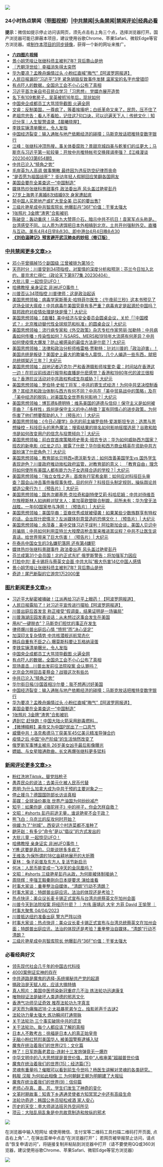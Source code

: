 ![](https://raw.githubusercontent.com/jsvpn/jsproxy/dev/64photo/fqnews-qr.jpg)

<div id="tt">
<h3>24小时热点禁闻（<a href="https://aaa.v2dns.tk/?QAjUl=BgRp5UNKRn&T5Vk=fPVH&Q59Ab=WxGE" target="_blank">带图视频</a>）|<a href="#%E4%B8%AD%E5%85%B1%E7%A6%81%E9%97%BB%E6%9B%B4%E5%A4%9A%E6%96%87%E7%AB%A0">中共禁闻</a>|<a href="#%E5%9B%BE%E7%89%87%E6%96%B0%E9%97%BB%E6%9B%B4%E5%A4%9A%E6%96%87%E7%AB%A0">头条禁闻</a>|<a href="#%E6%96%B0%E9%97%BB%E8%AF%84%E8%AE%BA%E6%9B%B4%E5%A4%9A%E6%96%87%E7%AB%A0">禁闻评论|<a href="#%E5%BF%85%E7%9C%8B%E7%BB%8F%E5%85%B8%E5%A5%BD%E6%96%87">经典必看</a></h3>
<div><b>提示：</b>微信如提示停止访问该网页，须先点击右上角三个点，选择浏览器打开。国产浏览器可能已屏蔽本项目，建议使用谷歌Chrome、苹果Safari、微软Edge等官方浏览器。或<a href="%E5%88%B6%E4%BD%9Cgit%E7%A6%81%E9%97%BB%E9%95%9C%E5%83%8F.md">制作本项目的同步镜像</a>，获得一个新的网址来推广。</div>
<ul>
<li><b><a href="http://d2.v2rss.gq/64.mp4" target="_blank">六四图片视频</a></b></li>
<li><a href="/cbnews/20230404/1868076.md">景小姐凭啥让张继科债主被判7年? 背后靠山是他</a></li>
<li><a href="/cbnews/20230404/1868046.md">〖兲朝浮世绘〗幸福消失得太突然</a></li>
<li><a href="/topimagenews/20230404/1868079.md">华为要凉？孟晚舟煽情过头 小粉红直喊”晦气”【阿波罗网报道】</a></li>
<li><a href="/comments/20230404/1868123.md">人民日报漏印“习近平”3字 紧急销毁反致事件发酵 温家宝的名字也曾错印</a></li>
<li><a href="/topimagenews/20230405/1868305.md">有点吓人的数据，全国总工会不小心公布了真相</a></li>
<li><a href="/headline/20230404/1868089.md">习近平首次亲自号召民众学习「习思想」 党媒亦展开造势</a></li>
<li><a href="/cnnews/20230404/1868077.md">名下有109套房子，吴英被抓16年后，现状如何</a></li>
<li><a href="/topimagenews/20230405/1868350.md">中国央企成都员工大骂领导截图 火遍全网</a></li>
<li><a href="/sohnews/20230404/1868092.md">文睿：反制美国，一尊疯了，等着挨揍吧；白纸革命又来了，民怨，压不住了</a></li>
<li><a href="/sohnews/20230404/1868127.md">老祖宗忠告：看人不看脸，记住这7句口诀，可以识遍天下人｜传统文化｜知识分享｜人生智慧语录 【晨曦晓屋】</a></li>
<li><a href="/topimagenews/20230405/1868351.md">李铁实锤清单曝光，令人发指</a></li>
<li><a href="/topimagenews/20230404/1868152.md">中国经济裂变：输入通胀与地产依赖经济的碰撞；马斯克放话把推特变数字银行</a></li>
<li><a href="/cbnews/20230404/1868047.md">江峰：张继科冲顶热搜，事关体委腐败？景甜京城四美与乾爹们的瓜更大；马斯克与习近平第一轮较量：开放中共推特帐号交换拜谒李强？【江峰漫谈20230403第654期】</a></li>
<li><a href="/topimagenews/20230405/1868289.md">中共已沦入“犄角之势”</a></li>
<li><a href="/cnnews/20230405/1868361.md">毛岸英为人高调 做事懒散 最终因为违反防空纪律而丧命</a></li>
<li><a href="/comments/20230404/1868124.md">“是否愿为祖国战死”？ 街访年轻人假掰回应笑翻各国网友</a></li>
<li><a href="/topimagenews/20230404/1868065.md">美国会要在全美查这一“中国制造”</a></li>
<li><a href="/cbnews/20230405/1868265.md">媒体热炒张继科景甜事件 政法委出声 风头盖过艳星彭丹</a></li>
<li><a href="/baitai/20230405/1868255.md">27岁上海男子离婚8次结婚9次 身家遭起底</a></li>
<li><a href="/cnnews/20230404/1868056.md">禁中国人买房地产或扩大至全美 已买的要出售?</a></li>
<li><a href="/comments/20230404/1868185.md">三级片艳星成中共智库院长 他曝彭丹“36F”价值：干爹太强大</a></li>
<li><a href="/topimagenews/20230404/1868064.md">1张照片 3金牌“渣男”合影被扒</a></li>
<li><a href="/sohnews/20230404/1868135.md">陈破空：轰动重庆！马英九大赞蒋介石，暗示中共不抗日！袁家军点头称是。台湾感受不同。以人质为诱饵把日本外相搞到北京，土共开创强制外交。直播与互动。美东4月4日早8点30、即中港台4月4日晚8点30</a></li>
<li><b><a href="/comments/20200207/1272816.md" target="_blank">《刘伯温碑记》预言避开武汉肺炎的妙招（修订版）</a></b></li>
</ul>
</div>

<div class="catlist">
<h3><a href="/cbnews/" target="_blank">中共禁闻</a><span><a href="/cbnews/" target="_blank" rel="nofollow">更多文章>></a></span></h3>
<ul>
<li><a href="/cbnews/20230405/1868452.md" target="_blank">邓小平曾搞掉15个副国级 江曾被排为第16个</a></li>
<li><a href="/cbnews/20230405/1868441.md" target="_blank">天亮时分：川普受到34项指控，对案情的深度分析和预测；芬兰今日加入北约，普京求仁得仁（政论天下第977集 20230404）</a></li>
<li><a href="/comments/20230405/1868403.md" target="_blank">大批儿童 一起惊见UFO！</a></li>
<li><a href="/comments/20230405/1868402.md" target="_blank">哈佛教授 亲身证实 非洲UFO事件！</a></li>
<li><a href="/cbnews/20230405/1868375.md" target="_blank">川普否认34项指控 川普律师：这是政治起诉</a></li>
<li><a href="/cbnews/20230405/1868346.md" target="_blank">美国思想领袖：病毒学家斯蒂夫·哈特菲尔医生：《午夜前三秒》这本书预见了这场全球大瘟疫！中共病毒在美国究竟有多严重？病毒肯定是起源於中国吗？联邦政府对疫情处理是快是慢？| 大纪元</a></li>
<li><a href="/cbnews/20230405/1868345.md" target="_blank">美国思想领袖：【直播】美中经济与安全委员会圆桌会议，关於「『中国模式？』北京推动替代性全球规范和标准」的圆桌会议 | 大纪元</a></li>
<li><a href="/cbnews/20230405/1868344.md" target="_blank">美国思想领袖：流行病专家和《外交政策》杂志专栏作家劳丽‧加勒特：中共病毒如何传播﹖传染性如何？与SARS、MERS和1918年大流感有何差异？中共如何使疫情大爆发？防止被感染的最佳方法是什麽？| 大纪元</a></li>
<li><a href="/cbnews/20230405/1868343.md" target="_blank">美国思想领袖：法律和政治分析师格雷格·贾勒特：针对川普的「政治迫害」！美国总统是叛徒？美国史上最大的欺骗令人震惊，几个人编造一些东西，就把总统绑架近三年？| 大纪元</a></li>
<li><a href="/cbnews/20230405/1868342.md" target="_blank">美国思想领袖：战地记者迈克尔‧严和香港摄影师埃里克·霍：时间站在香港这一边！在抗议前线进行报导和直播是什麽感觉？香港和1980年代的波兰很相似？香港抗议活动对中共政权构成生存威胁？| 大纪元</a></li>
<li><a href="/cbnews/20230405/1868341.md" target="_blank">美国思想领袖：罗伯特·史帕丁将军：中共的寄生式经济！为何中共坚决控制香港？其经济和政治体制与西方有何不同？中共在「美中贸易战中的策略」及在「美中经济的脱钩」对美国及全世界有何影响？| 大纪元</a></li>
<li><a href="/cbnews/20230405/1868340.md" target="_blank">美国思想领袖：博瓦德&amp;德明特：维系美国的道德与信仰！保守主义是如何被歪曲？「多样性」爲何是保守主义的中心特徵？富有同情心的进步政策，为何伤害了他们想要帮助的人？（预告片）| 大纪元</a></li>
<li><a href="/cbnews/20230405/1868339.md" target="_blank">美国思想领袖：《今日心理学》杂志的前主编罗伯特‧爱泼斯坦专访：选票与思想操控 &#8211; 科技巨头的黑色魔法：搜索结果的排名如何影响摇摆选民？谷歌和脸书是如何改变用户的信念与投票倾向？| 大纪元</a></li>
<li><a href="/cbnews/20230405/1868338.md" target="_blank">美国思想领袖：前白宫首席策略师史蒂夫‧班农专访：华为如何威胁西方国家？班农的新电影《红龙之爪》披露了什麽？华尔街和西方商业精英在资助中共方面扮演了什麽角色？| 大纪元</a></li>
<li><a href="/cbnews/20230405/1868337.md" target="_blank">美国思想领袖：教育部长贝特西•德沃斯专访：如何改善美国学生vs 国外学生表现逊色？川普政府推动放松政府监管，对教育部的意义； 「教育自由」理念将如何使所有美国人都有能力为子女选择合适的学校？| 大纪元</a></li>
<li><a href="/cbnews/20230405/1868333.md" target="_blank">美国思想领袖：「独立女性之声」首席执行官希金斯：如何应对科技巨头审查？国会山冲击事件後叙事失控，目的何在？科技巨头制定规则，操纵舆论并塑造公衆行为！（预告片）| 大纪元</a></li>
<li><a href="/cbnews/20230405/1868332.md" target="_blank">美国思想领袖：国务次卿基思‧克拉奇和副特使艾莉‧科哈尼姆：中共对待维吾尔族穆斯林人如纳粹对犹太人；美加英欧盟联合制裁，前所未有；华为曾无法战胜，一年60国家参与净网！（预告片）| 大纪元</a></li>
<li><a href="/cbnews/20230405/1868331.md" target="_blank">美国思想领袖：美国华裔：亚裔优秀成就被侵袭！如果某些少数族群享有特权的话，会出现什麽情况？左派媒体刻意营造的恐惧文化！（预告片）| 大纪元</a></li>
<li><a href="/cbnews/20230405/1868330.md" target="_blank">美国思想领袖：余茂春：美中交锋习近平误判！阿拉斯加会谈，美国人见识中共骗局；中共如何利用亚特兰大按摩店枪击案来推进其议程？中共不让医生说真话，给世界带来了巨大伤害！（预告片）| 大纪元</a></li>
<li><a href="/cbnews/20230405/1868307.md" target="_blank">在泰杀中国女生的3名嫌犯落网 还有第4嫌犯</a></li>
<li><a href="/cbnews/20230405/1868265.md" target="_blank">媒体热炒张继科景甜事件 政法委出声 风头盖过艳星彭丹</a></li>
<li><a href="/cbnews/20230404/1868183.md" target="_blank">芬兰成第31个会员国！北约正式东扩 俄罗斯警告：将加强军力因应</a></li>
<li><a href="/cbnews/20230404/1868173.md" target="_blank">打脸中共! 麦卡锡将与蔡英文会面 中共大叫&#8221;极大伤害14亿中国人感情</a></li>
<li><a href="/cbnews/20230404/1868076.md" target="_blank">景小姐凭啥让张继科债主被判7年? 背后靠山是他</a></li>
<li><a href="/cbnews/20230404/1868066.md" target="_blank">奇迹！尾巴断裂的它游完1万2000里</a></li>

</ul>
</div>
<div class="catlist">
<h3><a href="/topimagenews/" target="_blank">图片新闻</a><span><a href="/topimagenews/" target="_blank" rel="nofollow">更多文章>></a></span></h3>
<ul>
<li><a href="/topimagenews/20230405/1868470.md" target="_blank">习近平大秘密被捅破！江派再给习近平上眼药！【阿波罗网报道】</a></li>
<li><a href="/topimagenews/20230405/1868469.md" target="_blank">人民日报露陷了！对习近平宣传进行摆拍【阿波罗网报道】</a></li>
<li><a href="/topimagenews/20230405/1868431.md" target="_blank">川普出庭后首发言 称正接受“假调查，结果证明是一场骗局”</a></li>
<li><a href="/topimagenews/20230405/1868430.md" target="_blank">川普海湖庄园发表谈话：从未想过这事会发生在美国</a></li>
<li><a href="/topimagenews/20230405/1868391.md" target="_blank">用AI“—键脱衣”？马斯克们担忧的事正在发生</a></li>
<li><a href="/topimagenews/20230405/1868390.md" target="_blank">律师爆川普出庭后心情 “愤怒”而“决心坚定”</a></li>
<li><a href="/topimagenews/20230405/1868353.md" target="_blank">加深印太复杂情势 中共核潜舰巡航常态化</a></li>
<li><a href="/topimagenews/20230405/1868352.md" target="_blank">拥兵自重有不臣之心 曝莫斯科要让瓦格纳滚蛋</a></li>
<li><a href="/topimagenews/20230405/1868351.md" target="_blank">李铁实锤清单曝光，令人发指</a></li>
<li><a href="/topimagenews/20230405/1868350.md" target="_blank">中国央企成都员工大骂领导截图 火遍全网</a></li>
<li><a href="/topimagenews/20230405/1868305.md" target="_blank">有点吓人的数据，全国总工会不小心公布了真相</a></li>
<li><a href="/topimagenews/20230405/1868304.md" target="_blank">现场直击…川普出发前往法院投案 会认罪吗？</a></li>
<li><a href="/topimagenews/20230405/1868290.md" target="_blank">北京会怎样回击麦蔡会？战狼这次有些怂</a></li>
<li><a href="/topimagenews/20230405/1868289.md" target="_blank">中共已沦入“犄角之势”</a></li>
<li><a href="/topimagenews/20230405/1868242.md" target="_blank">华尔街日报/沙国首相沙尔曼：我不想再讨好美国</a></li>
<li><a href="/topimagenews/20230404/1868152.md" target="_blank">中国经济裂变：输入通胀与地产依赖经济的碰撞；马斯克放话把推特变数字银行</a></li>
<li><a href="/topimagenews/20230404/1868079.md" target="_blank">华为要凉？孟晚舟煽情过头 小粉红直喊”晦气”【阿波罗网报道】</a></li>
<li><a href="/topimagenews/20230404/1868065.md" target="_blank">美国会要在全美查这一“中国制造”</a></li>
<li><a href="/topimagenews/20230404/1868064.md" target="_blank">1张照片 3金牌“渣男”合影被扒</a></li>
<li><a href="/topimagenews/20230404/1868023.md" target="_blank">遇到它 赶快跑！中国大陆火箭采用剧毒燃料…</a></li>
<li><a href="/topimagenews/20230404/1868018.md" target="_blank">【微博精粹】美帝又为中国P民出了一口恶气</a></li>
<li><a href="/topimagenews/20230404/1868017.md" target="_blank">威慑中共！洛克希德马丁获美军45亿美元精准导弹合约</a></li>
<li><a href="/topimagenews/20230404/1867953.md" target="_blank">疫情之后 中国“中产阶级”的生活悄然改变了</a></li>
<li><a href="/topimagenews/20230404/1867942.md" target="_blank">俄罗斯军事博主被杀 26岁美女凶手最后影像曝光</a></li>
<li><a href="/topimagenews/20230404/1867896.md" target="_blank">嫖娼、与女星暗通款曲，长文再爆张继科更多猛料</a></li>

</ul>
</div>
<div class="catlist">
<h3><a href="/comments/" target="_blank">新闻评论</a><span><a href="/comments/" target="_blank" rel="nofollow">更多文章>></a></span></h3>
<ul>
<li><a href="/comments/20230405/1868459.md" target="_blank">粉红洗地Tiktok，替党挡枪子</a></li>
<li><a href="/comments/20230405/1868454.md" target="_blank">愚弄民众的说法：去美元化被人民币代替</a></li>
<li><a href="/comments/20230405/1868443.md" target="_blank">恩明:为什么加拿大成为中共干预的主要对象之一</a></li>
<li><a href="/comments/20230405/1868435.md" target="_blank">停止援乌？德国国防部长访谈真相</a></li>
<li><a href="/comments/20230405/1868433.md" target="_blank">英媒：全球油价暴涨 世界产油国为何纷纷减产</a></li>
<li><a href="/comments/20230405/1868419.md" target="_blank">知乎：如果你是《骆驼祥子》中的祥子，你会怎样自救？</a></li>
<li><a href="/comments/20230405/1868416.md" target="_blank">文昭：#shorts 彭丹前途无量，谁说艳星不会干政？</a></li>
<li><a href="/comments/20230405/1868409.md" target="_blank">熊飞白：乌克兰的反攻何时开始？</a></li>
<li><a href="/comments/20230405/1868408.md" target="_blank">徐媛:为了“创城”，西安这个村连菜都不准种了</a></li>
<li><a href="/comments/20230405/1868407.md" target="_blank">龅牙赵：有多少“命令”是以“倡议”的方式发出的</a></li>
<li><a href="/comments/20230405/1868403.md" target="_blank">大批儿童 一起惊见UFO！</a></li>
<li><a href="/comments/20230405/1868402.md" target="_blank">哈佛教授 亲身证实 非洲UFO事件！</a></li>
<li><a href="/comments/20230405/1868394.md" target="_blank">Y博:这要是真的，只能说拼多多疯了</a></li>
<li><a href="/comments/20230405/1868393.md" target="_blank">王维洛:为保所谓的18亿亩耕地展开的大折腾</a></li>
<li><a href="/comments/20230405/1868368.md" target="_blank">夏林： 兔子彩蛋及东方人 复活节新启示</a></li>
<li><a href="/comments/20230405/1868367.md" target="_blank">何冰：人民币能变成一飞冲天的金凤凰吗？</a></li>
<li><a href="/comments/20230405/1868365.md" target="_blank">文昭：#shorts 三级艳星彭丹从政，为何能被体制接纳？</a></li>
<li><a href="/comments/20230405/1868354.md" target="_blank">周晓辉：李强王毅秦刚向日本提要求 演给谁看</a></li>
<li><a href="/comments/20230404/1868223.md" target="_blank">时事大家谈：重拳整治自媒体，“清朗”行动不清朗？</a></li>
<li><a href="/comments/20230404/1868222.md" target="_blank">时事大家谈：特朗普出庭应讯，法治的体现还是考验？</a></li>
<li><a href="/comments/20230404/1868221.md" target="_blank">热点快评：美众议长麦卡锡正式宣布与台湾总统蔡英文在加州会面</a></li>
<li><a href="/comments/20230404/1868219.md" target="_blank">川普今天到法院投案 将经历什麽？ ｜方伟 唐靖远 大宇 方菲 David 王愉贺 ｜时事大聚焦 04/04/2023</a></li>
<li><a href="/comments/20230404/1868214.md" target="_blank">川普抵达纽约准备出庭 警方严阵以待</a></li>
<li><a href="/comments/20230404/1868211.md" target="_blank">时事大家谈：热点快评：美众议长麦卡锡正式宣布与台湾总统蔡英文在加州会面；特朗普出庭应讯，法治的体现还是考验？重拳整治自媒体，“清朗”行动不清朗？</a></li>
<li><a href="/comments/20230404/1868185.md" target="_blank">三级片艳星成中共智库院长 他曝彭丹“36F”价值：干爹太强大</a></li>

</ul>
</div>

<div class="catlist">
<h3>必看经典好文</h3>
<ul>
<li><a href="/comments/20220329/1711799.md" target="_blank">领先现代社会几千年的中国古代科技</a></li>
<li><a href="/lifebaike/20201113/1430218.md" target="_blank">4000案例证实神的存在</a></li>
<li><a href="/comments/20181209/1044543.md" target="_blank">中共道路是魔鬼的选择-系统揭秘共产党的起源</a></li>
<li><a href="/comments/20200814/1379994.md" target="_blank">搞政治是天赋人权，应该大搞特搞</a></li>
<li><a href="/comments/20210215/1487728.md" target="_blank">真人照片：美国中医师染新冠重症几不治 炼法轮功迅速康复</a></li>
<li><a href="/cbnews/20170130/651555.md" target="_blank">唯物辩证法是破坏人类道德的邪恶文化</a></li>
<li><a href="/comments/20200517/1330064.md" target="_blank">香港气功师见证奇效 推荐法轮功九字真言</a></li>
<li><a href="/tculture/20190304/1091070.md" target="_blank">逆天而为痛悔迟18-2:太祖暴死弟乍立，烛影斧声千古谜2</a></li>
<li><a href="/cbnews/20200816/1381005.md" target="_blank">法轮功力量太强大 炼功瞬间打通带脉</a></li>
<li><a href="/cbnews/20200703/1354907.md" target="_blank">关于法轮功 三个事实破除中共的谎言</a></li>
<li><a href="/topimagenews/20161125/619230.md" target="_blank">关于法轮功，每个人都应该了解的真相</a></li>
<li><a href="/sohnews/20160609/543313.md" target="_blank">日本人不敢考古：徐福是日本人的真正始皇帝</a></li>
<li><a href="/cbnews/20220809/1769245.md" target="_blank">无脑小粉红怒怼美国华人 被美国警察逮捕入狱</a></li>
<li><a href="/comments/20180802/980476.md" target="_blank">魔鬼在统治着我们的世界(21)：文化篇</a></li>
<li><a href="/cnnews/aboluonews/20150422/388322.md" target="_blank">神了！日军炮轰老君台-连射十三发炮弹竟无一爆炸</a></li>
<li><a href="/comments/20221031/1804538.md" target="_blank">中华文明中的八大思想就是普世价值，其中“人格审美”超越普世价值</a></li>
<li><a href="/topimagenews/20180610/955499.md" target="_blank">魔鬼在统治着我们的世界(15)：经济篇(下)</a></li>
<li><a href="/bannedvideo/20210915/1623919.md" target="_blank">灵魂有重量吗？催眠可以看到前生今世吗？杨医生讲解对灵魂的各类研究。</a></li>
<li><a href="/bannedvideo/20220328/1710971.md" target="_blank">韩服 汉服 为何如此相像 三 为何朝鲜王朝为明朝建了大报坛</a></li>
<li><a href="/topimagenews/20180529/949649.md" target="_blank">魔鬼在统治着我们的世界(9)：信仰篇</a></li>
<li><a href="/cbnews/20211221/1668847.md" target="_blank">老师心存真、善、忍，学生们发生了神奇的变化</a></li>
<li><a href="/comments/20200308/1290079.md" target="_blank">文革时期故事：知青下乡遇通灵使者方知冥冥之中还有高级生命</a></li>
<li><a href="/comments/20220710/1756469.md" target="_blank">法轮功奇迹：韩国公务员轻松戒酒 家人安心</a></li>
<li><a href="/tculture/20121025/73064.md" target="_blank">历史的天空：李大师讲法班另外空间所见</a></li>
<li><a href="/comments/20220730/1764893.md" target="_blank">项云：大陆乱局乱象是中共故意制造和放纵的邪术</a></li>

</ul>
</div>

![](https://raw.githubusercontent.com/jsvpn/jsproxy/dev/64photo/fqnews-qr.jpg)

在浏览器中输入短网址 或使用微信、支付宝等二维码工具扫描二维码打开页面, 点击右上角"...", 在弹出菜单中点击“在浏览器打开”； 若网页被举报禁止访问，请点击“恢复申请访问”，将链接复制并粘贴到浏览器中打开（请不要使用QQ或360浏览器，建议使用谷歌Chrome、苹果Safari、微软Edge等官方浏览器）

![](https://raw.githubusercontent.com/jsvpn/jsproxy/dev/64photo/wx.jpg)